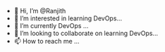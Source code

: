 - 👋 Hi, I’m @Ranjith
- 👀 I’m interested in learning DevOps...
- 🌱 I’m currently DevOps ...
- 💞️ I’m looking to collaborate on learning DevOps...
- 📫 How to reach me ...

<!---
rpmranjith/rpmranjith is a ✨ special ✨ repository because its `README.md` (this file) appears on your GitHub profile.
You can click the Preview link to take a look at your changes.
